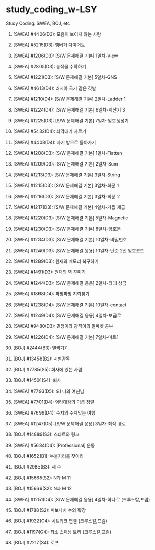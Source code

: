 # study_coding_w-LSY
Study Coding: SWEA, BOJ, etc

1. [SWEA] #4406(D3): 모음이 보이지 않는 사람
2. [SWEA] #5215(D3): 햄버거 다이어트
3. [SWEA] #1206(D3): [S/W 문제해결 기본] 1일차-View

4. [SWEA] #2805(D3): 농작물 수확하기
5. [SWEA] #1221(D3): [S/W 문제해결 기본] 5일차-GNS
6. [SWEA] #4613(D4): 러시아 국기 같은 깃발
7. [SWEA] #1210(D4): [S/W 문제해결 기본] 2일차-Ladder 1
8. [SWEA] #1224(D4): [S/W 문제해결 기본] 6일차-계산기 3
9. [SWEA] #1225(D3): [S/W 문제해결 기본] 7일차-암호생성기
10. [SWEA] #5432(D4): 쇠막대기 자르기
11. [SWEA] #4408(D4): 자기 방으로 돌아가기
12. [SWEA] #1208(D3): [S/W 문제해결 기본] 1일차-Flatten
13. [SWEA] #1209(D3): [S/W 문제해결 기본] 2일차-Sum
14. [SWEA] #1213(D3): [S/W 문제해결 기본] 3일차-String
15. [SWEA] #1215(D3): [S/W 문제해결 기본] 3일차-회문 1
16. [SWEA] #1216(D3): [S/W 문제해결 기본] 3일차-회문 2
17. [SWEA] #1217(D3): [S/W 문제해결 기본] 4일차-거듭 제곱
18. [SWEA] #1220(D3): [S/W 문제해결 기본] 5일차-Magnetic
19. [SWEA] #1230(D3): [S/W 문제해결 기본] 8일차-암호문
20. [SWEA] #1234(D3): [S/W 문제해결 기본] 10일차-비밀번호
21. [SWEA] #1240(D3): [S/W 문제해결 응용] 10일차-단순 2진 암호코드
22. [SWEA] #1289(D3): 원재의 메모리 복구하기
23. [SWEA] #1491(D3): 원재의 벽 꾸미기
24. [SWEA] #1244(D3): [S/W 문제해결 응용] 2일차-최대 상금

25. [SWEA] #1868(D4): 파핑파핑 지뢰찾기
26. [SWEA] #1238(D4): [S/W 문제해결 기본] 10일차-contact
27. [SWEA] #1249(D4): [S/W 문제해결 응용] 4일차-보급로
28. [SWEA] #9480(D3): 민정이와 광직이의 알파벳 공부
29. [SWEA] #1226(D4): [S/W 문제해결 기본] 7일차-미로1
30. [BOJ] #2444(B3): 별찍기7
31. [BOJ] #13458(B2): 시험감독
32. [BOJ] #7785(S5): 회사에 있는 사람
33. [BOJ] #14501(S4): 퇴사
34. [SWEA] #7793(D5): 오! 나의 여신님
35. [SWEA] #7701(D4): 염라대왕의 이름 정렬
36. [SWEA] #7699(D4): 수지의 수지맞는 여행

37. [SWEA] #1247(D5): [S/W 문제해결 응용] 3일차-최적 경로
38. [BOJ] #14889(S3): 스타트와 링크
39. [SWEA] #5684(D4): [Professional] 운동
40. [BOJ] #1652(B1): 누울자리를 찾아라
41. [BOJ] #2985(B3): 세 수
42. [BOJ] #15665(S2): N과 M 11
43. [BOJ] #15666(S2): N과 M 12
44. [SWEA] #1251(D4): [S/W 문제해결 응용] 4일차-하나로 (크루스칼,프림)

45. [BOJ] #1788(S2): 피보나치 수의 확장
46. [BOJ] #1922(G4): 네트워크 연결 (크루스칼,프림)
47. [BOJ] #1197(G4): 최소 스패닝 트리 (크루스칼,프림)
48. [BOJ] #2217(S4): 로프